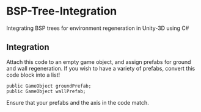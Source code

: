 # BSP-Tree-Integration
Integrating BSP trees for environment regeneration in Unity-3D using C#


## Integration
Attach this code to an empty game object, and assign prefabs for ground and wall regeneration. If you wish to have a variety of prefabs, convert this code block into a list!
    
    
    public GameObject groundPrefab;
    public GameObject wallPrefab;

Ensure that your prefabs and the axis in the code match.